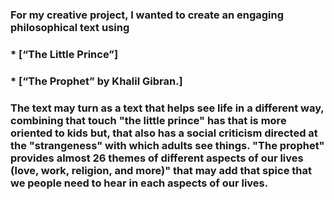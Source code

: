 
### For my creative project, I wanted to create an engaging philosophical text using 
### *  [“The Little Prince”]
### *  [“The Prophet” by Khalil Gibran.]
### The text may turn as a text that helps see life in a different way, combining that touch "the little prince" has that is more oriented to kids but, that also has a social criticism directed at the "strangeness" with which adults see things. "The prophet" provides almost 26 themes of different aspects of our lives (love, work, religion, and more)" that may add that spice that we people need to hear in each aspects of our lives.
